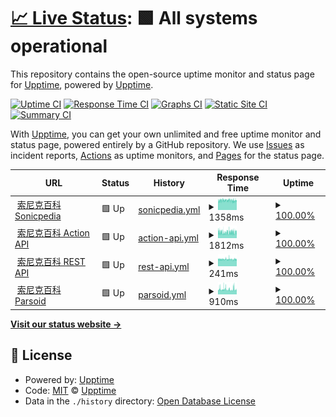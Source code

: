 # [📈 Live Status](https://status.sonic.wiki): <!--live status--> **🟩 All systems operational**

This repository contains the open-source uptime monitor and status page for [Upptime](https://upptime.js.org), powered by [Upptime](https://github.com/upptime/upptime).

[![Uptime CI](https://github.com/sonicspinforum/SonicpediaStatus/workflows/Uptime%20CI/badge.svg)](https://github.com/sonicspinforum/SonicpediaStatus/actions?query=workflow%3A%22Uptime+CI%22)
[![Response Time CI](https://github.com/sonicspinforum/SonicpediaStatus/workflows/Response%20Time%20CI/badge.svg)](https://github.com/sonicspinforum/SonicpediaStatus/actions?query=workflow%3A%22Response+Time+CI%22)
[![Graphs CI](https://github.com/sonicspinforum/SonicpediaStatus/workflows/Graphs%20CI/badge.svg)](https://github.com/sonicspinforum/SonicpediaStatus/actions?query=workflow%3A%22Graphs+CI%22)
[![Static Site CI](https://github.com/sonicspinforum/SonicpediaStatus/workflows/Static%20Site%20CI/badge.svg)](https://github.com/sonicspinforum/SonicpediaStatus/actions?query=workflow%3A%22Static+Site+CI%22)
[![Summary CI](https://github.com/sonicspinforum/SonicpediaStatus/workflows/Summary%20CI/badge.svg)](https://github.com/sonicspinforum/SonicpediaStatus/actions?query=workflow%3A%22Summary+CI%22)

With [Upptime](https://upptime.js.org), you can get your own unlimited and free uptime monitor and status page, powered entirely by a GitHub repository. We use [Issues](https://github.com/upptime/upptime/issues) as incident reports, [Actions](https://github.com/sonicspinforum/SonicpediaStatus/actions) as uptime monitors, and [Pages](https://status.sonic.wiki) for the status page.

<!--start: status pages-->
<!-- This summary is generated by Upptime (https://github.com/upptime/upptime) -->
<!-- Do not edit this manually, your changes will be overwritten -->
<!-- prettier-ignore -->
| URL | Status | History | Response Time | Uptime |
| --- | ------ | ------- | ------------- | ------ |
| <img alt="" src="https://icons.duckduckgo.com/ip3/sonic.wiki.ico" height="13"> [索尼克百科 Sonicpedia](https://sonic.wiki/) | 🟩 Up | [sonicpedia.yml](https://github.com/sonicspinforum/SonicpediaStatus/commits/HEAD/history/sonicpedia.yml) | <details><summary><img alt="Response time graph" src="./graphs/sonicpedia/response-time-week.png" height="20"> 1358ms</summary><br><a href="https://status.sonic.wiki/history/sonicpedia"><img alt="Response time 1367" src="https://img.shields.io/endpoint?url=https%3A%2F%2Fraw.githubusercontent.com%2Fsonicspinforum%2FSonicpediaStatus%2FHEAD%2Fapi%2Fsonicpedia%2Fresponse-time.json"></a><br><a href="https://status.sonic.wiki/history/sonicpedia"><img alt="24-hour response time 1344" src="https://img.shields.io/endpoint?url=https%3A%2F%2Fraw.githubusercontent.com%2Fsonicspinforum%2FSonicpediaStatus%2FHEAD%2Fapi%2Fsonicpedia%2Fresponse-time-day.json"></a><br><a href="https://status.sonic.wiki/history/sonicpedia"><img alt="7-day response time 1358" src="https://img.shields.io/endpoint?url=https%3A%2F%2Fraw.githubusercontent.com%2Fsonicspinforum%2FSonicpediaStatus%2FHEAD%2Fapi%2Fsonicpedia%2Fresponse-time-week.json"></a><br><a href="https://status.sonic.wiki/history/sonicpedia"><img alt="30-day response time 1490" src="https://img.shields.io/endpoint?url=https%3A%2F%2Fraw.githubusercontent.com%2Fsonicspinforum%2FSonicpediaStatus%2FHEAD%2Fapi%2Fsonicpedia%2Fresponse-time-month.json"></a><br><a href="https://status.sonic.wiki/history/sonicpedia"><img alt="1-year response time 1367" src="https://img.shields.io/endpoint?url=https%3A%2F%2Fraw.githubusercontent.com%2Fsonicspinforum%2FSonicpediaStatus%2FHEAD%2Fapi%2Fsonicpedia%2Fresponse-time-year.json"></a></details> | <details><summary><a href="https://status.sonic.wiki/history/sonicpedia">100.00%</a></summary><a href="https://status.sonic.wiki/history/sonicpedia"><img alt="All-time uptime 99.85%" src="https://img.shields.io/endpoint?url=https%3A%2F%2Fraw.githubusercontent.com%2Fsonicspinforum%2FSonicpediaStatus%2FHEAD%2Fapi%2Fsonicpedia%2Fuptime.json"></a><br><a href="https://status.sonic.wiki/history/sonicpedia"><img alt="24-hour uptime 100.00%" src="https://img.shields.io/endpoint?url=https%3A%2F%2Fraw.githubusercontent.com%2Fsonicspinforum%2FSonicpediaStatus%2FHEAD%2Fapi%2Fsonicpedia%2Fuptime-day.json"></a><br><a href="https://status.sonic.wiki/history/sonicpedia"><img alt="7-day uptime 100.00%" src="https://img.shields.io/endpoint?url=https%3A%2F%2Fraw.githubusercontent.com%2Fsonicspinforum%2FSonicpediaStatus%2FHEAD%2Fapi%2Fsonicpedia%2Fuptime-week.json"></a><br><a href="https://status.sonic.wiki/history/sonicpedia"><img alt="30-day uptime 99.65%" src="https://img.shields.io/endpoint?url=https%3A%2F%2Fraw.githubusercontent.com%2Fsonicspinforum%2FSonicpediaStatus%2FHEAD%2Fapi%2Fsonicpedia%2Fuptime-month.json"></a><br><a href="https://status.sonic.wiki/history/sonicpedia"><img alt="1-year uptime 99.85%" src="https://img.shields.io/endpoint?url=https%3A%2F%2Fraw.githubusercontent.com%2Fsonicspinforum%2FSonicpediaStatus%2FHEAD%2Fapi%2Fsonicpedia%2Fuptime-year.json"></a></details>
| <img alt="" src="https://icons.duckduckgo.com/ip3/sonic.wiki.ico" height="13"> [索尼克百科 Action API](https://sonic.wiki/api.php?action=query&prop=info&titles=Sonic) | 🟩 Up | [action-api.yml](https://github.com/sonicspinforum/SonicpediaStatus/commits/HEAD/history/action-api.yml) | <details><summary><img alt="Response time graph" src="./graphs/action-api/response-time-week.png" height="20"> 1812ms</summary><br><a href="https://status.sonic.wiki/history/action-api"><img alt="Response time 1021" src="https://img.shields.io/endpoint?url=https%3A%2F%2Fraw.githubusercontent.com%2Fsonicspinforum%2FSonicpediaStatus%2FHEAD%2Fapi%2Faction-api%2Fresponse-time.json"></a><br><a href="https://status.sonic.wiki/history/action-api"><img alt="24-hour response time 2020" src="https://img.shields.io/endpoint?url=https%3A%2F%2Fraw.githubusercontent.com%2Fsonicspinforum%2FSonicpediaStatus%2FHEAD%2Fapi%2Faction-api%2Fresponse-time-day.json"></a><br><a href="https://status.sonic.wiki/history/action-api"><img alt="7-day response time 1812" src="https://img.shields.io/endpoint?url=https%3A%2F%2Fraw.githubusercontent.com%2Fsonicspinforum%2FSonicpediaStatus%2FHEAD%2Fapi%2Faction-api%2Fresponse-time-week.json"></a><br><a href="https://status.sonic.wiki/history/action-api"><img alt="30-day response time 1255" src="https://img.shields.io/endpoint?url=https%3A%2F%2Fraw.githubusercontent.com%2Fsonicspinforum%2FSonicpediaStatus%2FHEAD%2Fapi%2Faction-api%2Fresponse-time-month.json"></a><br><a href="https://status.sonic.wiki/history/action-api"><img alt="1-year response time 1021" src="https://img.shields.io/endpoint?url=https%3A%2F%2Fraw.githubusercontent.com%2Fsonicspinforum%2FSonicpediaStatus%2FHEAD%2Fapi%2Faction-api%2Fresponse-time-year.json"></a></details> | <details><summary><a href="https://status.sonic.wiki/history/action-api">100.00%</a></summary><a href="https://status.sonic.wiki/history/action-api"><img alt="All-time uptime 99.86%" src="https://img.shields.io/endpoint?url=https%3A%2F%2Fraw.githubusercontent.com%2Fsonicspinforum%2FSonicpediaStatus%2FHEAD%2Fapi%2Faction-api%2Fuptime.json"></a><br><a href="https://status.sonic.wiki/history/action-api"><img alt="24-hour uptime 100.00%" src="https://img.shields.io/endpoint?url=https%3A%2F%2Fraw.githubusercontent.com%2Fsonicspinforum%2FSonicpediaStatus%2FHEAD%2Fapi%2Faction-api%2Fuptime-day.json"></a><br><a href="https://status.sonic.wiki/history/action-api"><img alt="7-day uptime 100.00%" src="https://img.shields.io/endpoint?url=https%3A%2F%2Fraw.githubusercontent.com%2Fsonicspinforum%2FSonicpediaStatus%2FHEAD%2Fapi%2Faction-api%2Fuptime-week.json"></a><br><a href="https://status.sonic.wiki/history/action-api"><img alt="30-day uptime 99.66%" src="https://img.shields.io/endpoint?url=https%3A%2F%2Fraw.githubusercontent.com%2Fsonicspinforum%2FSonicpediaStatus%2FHEAD%2Fapi%2Faction-api%2Fuptime-month.json"></a><br><a href="https://status.sonic.wiki/history/action-api"><img alt="1-year uptime 99.86%" src="https://img.shields.io/endpoint?url=https%3A%2F%2Fraw.githubusercontent.com%2Fsonicspinforum%2FSonicpediaStatus%2FHEAD%2Fapi%2Faction-api%2Fuptime-year.json"></a></details>
| <img alt="" src="https://icons.duckduckgo.com/ip3/sonic.wiki.ico" height="13"> [索尼克百科 REST API](https://sonic.wiki/rest.php/v1/page/Sonic) | 🟩 Up | [rest-api.yml](https://github.com/sonicspinforum/SonicpediaStatus/commits/HEAD/history/rest-api.yml) | <details><summary><img alt="Response time graph" src="./graphs/rest-api/response-time-week.png" height="20"> 241ms</summary><br><a href="https://status.sonic.wiki/history/rest-api"><img alt="Response time 271" src="https://img.shields.io/endpoint?url=https%3A%2F%2Fraw.githubusercontent.com%2Fsonicspinforum%2FSonicpediaStatus%2FHEAD%2Fapi%2Frest-api%2Fresponse-time.json"></a><br><a href="https://status.sonic.wiki/history/rest-api"><img alt="24-hour response time 246" src="https://img.shields.io/endpoint?url=https%3A%2F%2Fraw.githubusercontent.com%2Fsonicspinforum%2FSonicpediaStatus%2FHEAD%2Fapi%2Frest-api%2Fresponse-time-day.json"></a><br><a href="https://status.sonic.wiki/history/rest-api"><img alt="7-day response time 241" src="https://img.shields.io/endpoint?url=https%3A%2F%2Fraw.githubusercontent.com%2Fsonicspinforum%2FSonicpediaStatus%2FHEAD%2Fapi%2Frest-api%2Fresponse-time-week.json"></a><br><a href="https://status.sonic.wiki/history/rest-api"><img alt="30-day response time 280" src="https://img.shields.io/endpoint?url=https%3A%2F%2Fraw.githubusercontent.com%2Fsonicspinforum%2FSonicpediaStatus%2FHEAD%2Fapi%2Frest-api%2Fresponse-time-month.json"></a><br><a href="https://status.sonic.wiki/history/rest-api"><img alt="1-year response time 271" src="https://img.shields.io/endpoint?url=https%3A%2F%2Fraw.githubusercontent.com%2Fsonicspinforum%2FSonicpediaStatus%2FHEAD%2Fapi%2Frest-api%2Fresponse-time-year.json"></a></details> | <details><summary><a href="https://status.sonic.wiki/history/rest-api">100.00%</a></summary><a href="https://status.sonic.wiki/history/rest-api"><img alt="All-time uptime 99.87%" src="https://img.shields.io/endpoint?url=https%3A%2F%2Fraw.githubusercontent.com%2Fsonicspinforum%2FSonicpediaStatus%2FHEAD%2Fapi%2Frest-api%2Fuptime.json"></a><br><a href="https://status.sonic.wiki/history/rest-api"><img alt="24-hour uptime 100.00%" src="https://img.shields.io/endpoint?url=https%3A%2F%2Fraw.githubusercontent.com%2Fsonicspinforum%2FSonicpediaStatus%2FHEAD%2Fapi%2Frest-api%2Fuptime-day.json"></a><br><a href="https://status.sonic.wiki/history/rest-api"><img alt="7-day uptime 100.00%" src="https://img.shields.io/endpoint?url=https%3A%2F%2Fraw.githubusercontent.com%2Fsonicspinforum%2FSonicpediaStatus%2FHEAD%2Fapi%2Frest-api%2Fuptime-week.json"></a><br><a href="https://status.sonic.wiki/history/rest-api"><img alt="30-day uptime 99.66%" src="https://img.shields.io/endpoint?url=https%3A%2F%2Fraw.githubusercontent.com%2Fsonicspinforum%2FSonicpediaStatus%2FHEAD%2Fapi%2Frest-api%2Fuptime-month.json"></a><br><a href="https://status.sonic.wiki/history/rest-api"><img alt="1-year uptime 99.87%" src="https://img.shields.io/endpoint?url=https%3A%2F%2Fraw.githubusercontent.com%2Fsonicspinforum%2FSonicpediaStatus%2FHEAD%2Fapi%2Frest-api%2Fuptime-year.json"></a></details>
| <img alt="" src="https://icons.duckduckgo.com/ip3/sonic.wiki.ico" height="13"> [索尼克百科 Parsoid](https://sonic.wiki/api.php?action=visualeditor&format=json&paction=parse&page=Sonic) | 🟩 Up | [parsoid.yml](https://github.com/sonicspinforum/SonicpediaStatus/commits/HEAD/history/parsoid.yml) | <details><summary><img alt="Response time graph" src="./graphs/parsoid/response-time-week.png" height="20"> 910ms</summary><br><a href="https://status.sonic.wiki/history/parsoid"><img alt="Response time 950" src="https://img.shields.io/endpoint?url=https%3A%2F%2Fraw.githubusercontent.com%2Fsonicspinforum%2FSonicpediaStatus%2FHEAD%2Fapi%2Fparsoid%2Fresponse-time.json"></a><br><a href="https://status.sonic.wiki/history/parsoid"><img alt="24-hour response time 802" src="https://img.shields.io/endpoint?url=https%3A%2F%2Fraw.githubusercontent.com%2Fsonicspinforum%2FSonicpediaStatus%2FHEAD%2Fapi%2Fparsoid%2Fresponse-time-day.json"></a><br><a href="https://status.sonic.wiki/history/parsoid"><img alt="7-day response time 910" src="https://img.shields.io/endpoint?url=https%3A%2F%2Fraw.githubusercontent.com%2Fsonicspinforum%2FSonicpediaStatus%2FHEAD%2Fapi%2Fparsoid%2Fresponse-time-week.json"></a><br><a href="https://status.sonic.wiki/history/parsoid"><img alt="30-day response time 973" src="https://img.shields.io/endpoint?url=https%3A%2F%2Fraw.githubusercontent.com%2Fsonicspinforum%2FSonicpediaStatus%2FHEAD%2Fapi%2Fparsoid%2Fresponse-time-month.json"></a><br><a href="https://status.sonic.wiki/history/parsoid"><img alt="1-year response time 950" src="https://img.shields.io/endpoint?url=https%3A%2F%2Fraw.githubusercontent.com%2Fsonicspinforum%2FSonicpediaStatus%2FHEAD%2Fapi%2Fparsoid%2Fresponse-time-year.json"></a></details> | <details><summary><a href="https://status.sonic.wiki/history/parsoid">100.00%</a></summary><a href="https://status.sonic.wiki/history/parsoid"><img alt="All-time uptime 99.83%" src="https://img.shields.io/endpoint?url=https%3A%2F%2Fraw.githubusercontent.com%2Fsonicspinforum%2FSonicpediaStatus%2FHEAD%2Fapi%2Fparsoid%2Fuptime.json"></a><br><a href="https://status.sonic.wiki/history/parsoid"><img alt="24-hour uptime 100.00%" src="https://img.shields.io/endpoint?url=https%3A%2F%2Fraw.githubusercontent.com%2Fsonicspinforum%2FSonicpediaStatus%2FHEAD%2Fapi%2Fparsoid%2Fuptime-day.json"></a><br><a href="https://status.sonic.wiki/history/parsoid"><img alt="7-day uptime 100.00%" src="https://img.shields.io/endpoint?url=https%3A%2F%2Fraw.githubusercontent.com%2Fsonicspinforum%2FSonicpediaStatus%2FHEAD%2Fapi%2Fparsoid%2Fuptime-week.json"></a><br><a href="https://status.sonic.wiki/history/parsoid"><img alt="30-day uptime 99.70%" src="https://img.shields.io/endpoint?url=https%3A%2F%2Fraw.githubusercontent.com%2Fsonicspinforum%2FSonicpediaStatus%2FHEAD%2Fapi%2Fparsoid%2Fuptime-month.json"></a><br><a href="https://status.sonic.wiki/history/parsoid"><img alt="1-year uptime 99.83%" src="https://img.shields.io/endpoint?url=https%3A%2F%2Fraw.githubusercontent.com%2Fsonicspinforum%2FSonicpediaStatus%2FHEAD%2Fapi%2Fparsoid%2Fuptime-year.json"></a></details>

<!--end: status pages-->

[**Visit our status website →**](https://status.sonic.wiki)

## 📄 License

- Powered by: [Upptime](https://github.com/upptime/upptime)
- Code: [MIT](./LICENSE) © [Upptime](https://upptime.js.org)
- Data in the `./history` directory: [Open Database License](https://opendatacommons.org/licenses/odbl/1-0/)
